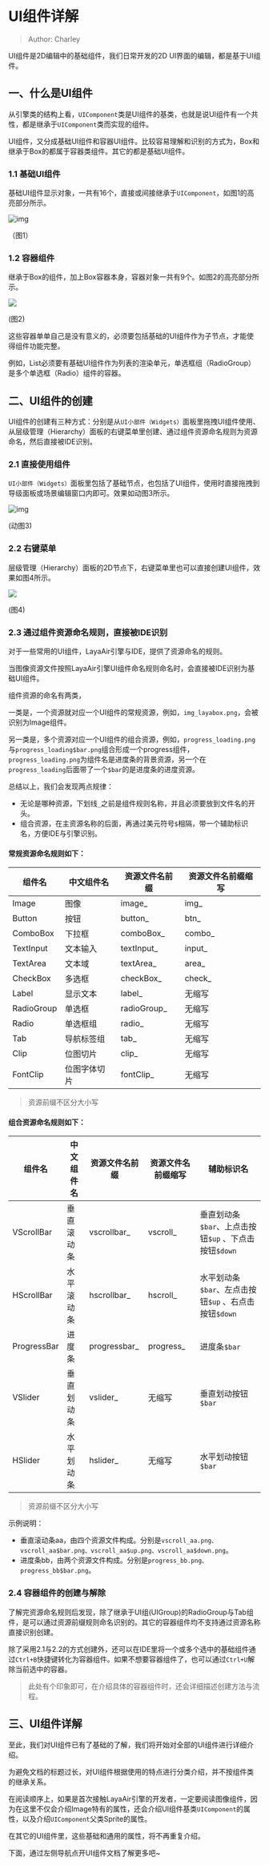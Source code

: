 # UI组件详解

> Author: Charley  

UI组件是2D编辑中的基础组件，我们日常开发的2D UI界面的编辑，都是基于UI组件。

## 一、什么是UI组件

从引擎类的结构上看，`UIComponent`类是UI组件的基类，也就是说UI组件有一个共性，都是继承于`UIComponent`类而实现的组件。

UI组件，又分成基础UI组件和容器UI组件。比较容易理解和识别的方式为，Box和继承于Box的都属于容器类组件。其它的都是基础UI组件。

### 1.1  基础UI组件

基础UI组件显示对象，一共有16个，直接或间接继承于`UIComponent`，如图1的高亮部分所示。

![img](img/1.png)  

（图1）

### 1.2 容器组件

继承于Box的组件，加上Box容器本身，容器对象一共有9个。如图2的高亮部分所示。

![](img/2.png) 

(图2)

这些容器单单自己是没有意义的，必须要包括基础的UI组件作为子节点，才能使得组件功能完整。

例如，List必须要有基础UI组件作为列表的渲染单元，单选框组（RadioGroup）是多个单选框（Radio）组件的容器。

## 二、UI组件的创建

UI组件的创建有三种方式：分别是从`UI小部件（Widgets）`面板里拖拽UI组件使用、从层级管理（Hierarchy）面板的右键菜单里创建、通过组件资源命名规则为资源命名，然后直接被IDE识别。

### 2.1  直接使用组件

`UI小部件（Widgets）`面板里包括了基础节点，也包括了UI组件，使用时直接拖拽到导级面板或场景编辑窗口内即可。效果如动图3所示。

![img](img/3.gif) 

(动图3)

### 2.2  右键菜单

层级管理（Hierarchy）面板的2D节点下，右键菜单里也可以直接创建UI组件，效果如图4所示。

![](img/4.png)  

(图4)

### 2.3 通过组件资源命名规则，直接被IDE识别

对于一些常用的UI组件，LayaAir引擎与IDE，提供了资源命名的规则。

当图像资源文件按照LayaAir引擎UI组件命名规则命名时，会直接被IDE识别为基础UI组件。

组件资源的命名有两类，

一类是，一个资源就对应一个UI组件的常规资源，例如，`img_layabox.png`，会被识别为Image组件。

另一类是，多个资源对应一个UI组件的组合资源，例如，`progress_loading.png`与`progress_loading$bar.png`组合形成一个progress组件，`progress_loading.png`为组件名是进度条的背景资源，另一个在`progress_loading`后面带了一个`$bar`的是进度条的进度资源。

总结以上，我们会发现两点规律：

- 无论是哪种资源，下划线`_`之前是组件规则名称，并且必须要放到文件名的开头。
- 组合资源，在主资源名称的后面，再通过美元符号`$`相隔，带一个辅助标识名，方便IDE与引擎识别。

#### 常规资源命名规则如下：

| 组件名     | 中文组件名   | 资源文件名前缀 | 资源文件名前缀缩写 |
| ---------- | ------------ | -------------- | ------------------ |
| Image      | 图像         | image_         | img_               |
| Button     | 按钮         | button_        | btn_               |
| ComboBox   | 下拉框       | comboBox_      | combo_             |
| TextInput  | 文本输入     | textInput_     | input_             |
| TextArea   | 文本域       | textArea_      | area_              |
| CheckBox   | 多选框       | checkBox_      | check_             |
| Label      | 显示文本     | label_         | 无缩写             |
| RadioGroup | 单选框       | radioGroup_    | 无缩写             |
| Radio      | 单选框组     | radio_         | 无缩写             |
| Tab        | 导航标签组   | tab_           | 无缩写             |
| Clip       | 位图切片     | clip_          | 无缩写             |
| FontClip   | 位图字体切片 | fontClip_      | 无缩写             |

> 资源前缀不区分大小写

#### 组合资源命名规则如下：

| 组件名      | 中文组件名 | 资源文件名前缀 | 资源文件名前缀缩写 | 辅助标识名                                            |
| ----------- | ---------- | -------------- | ------------------ | ----------------------------------------------------- |
| VScrollBar  | 垂直滚动条 | vscrollbar_    | vscroll_           | 垂直划动条`$bar`、上点击按钮`$up` 、下点击按钮`$down` |
| HScrollBar  | 水平滚动条 | hscrollbar_    | hscroll_           | 水平划动条`$bar`、左点击按钮`$up` 、右点击按钮`$down` |
| ProgressBar | 进度条     | progressbar_   | progress_          | 进度条`$bar`                                          |
| VSlider     | 垂直划动条 | vslider_       | 无缩写             | 垂直划动按钮`$bar`                                    |
| HSlider     | 水平划动条 | hslider_       | 无缩写             | 水平划动按钮`$bar`                                    |

> 资源前缀不区分大小写

示例说明：

- 垂直滚动条aa，由四个资源文件构成。分别是`vscroll_aa.png、vscroll_aa$bar.png、vscroll_aa$up.png、vscroll_aa$down.png`。
- 进度条bb，由两个资源文件构成。分别是`progress_bb.png、progress_bb$bar.png`。

### 2.4 容器组件的创建与解除

了解完资源命名规则后发现，除了继承于UI组(UIGroup)的RadioGroup与Tab组件，是可以通过资源前缀规则命名识别的。其它的容器组件均不支持通过资源名称直接识别创建。

除了采用2.1与2.2的方式创建外，还可以在IDE里将一个或多个选中的基础组件通过`Ctrl+B`快捷键转化为容器组件。如果不想要容器组件了，也可以通过`Ctrl+U`解除当前选中的容器。

> 此处有个印象即可，在介绍具体的容器组件时，还会详细描述创建方法与流程。



## 三、UI组件详解

至此，我们对UI组件已有了基础的了解，我们将开始对全部的UI组件进行详细介绍。

为避免文档的标题过长，对UI组件根据使用的特点进行分类介绍，并不按组件类的继承关系。

在阅读顺序上，如果是首次接触LayaAir引擎的开发者，一定要阅读图像组件，因为在这里不仅会介绍Image特有的属性，还会介绍UI组件基类`UIComponent`的属性，以及介绍`UIComponent`父类Sprite的属性。

在其它的UI组件里，这些基础和通用的属性，将不再重复介绍。

下面，通过左侧导航点开UI组件文档了解更多吧~